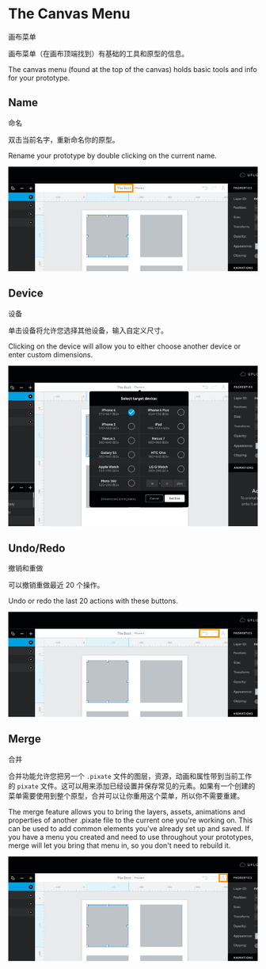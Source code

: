 # The Canvas Menu

画布菜单

画布菜单（在画布顶端找到）有基础的工具和原型的信息。

The canvas menu (found at the top of the canvas) holds basic tools and info for your prototype.

## Name

命名

双击当前名字，重新命名你的原型。

Rename your prototype by double clicking on the current name.

![](images/the-canvas-menu1.png)

## Device

设备

单击设备将允许您选择其他设备，输入自定义尺寸。

Clicking on the device will allow you to either choose another device or enter custom dimensions.

![](images/the-canvas-menu2.png)

## Undo/Redo

撤销和重做

可以撤销重做最近 20 个操作。

Undo or redo the last 20 actions with these buttons.

![](images/the-canvas-menu3.png)

## Merge

合并

合并功能允许您把另一个 `.pixate` 文件的图层，资源，动画和属性带到当前工作的 `pixate` 文件。这可以用来添加已经设置并保存常见的元素。如果有一个创建的菜单需要使用到整个原型，合并可以让你重用这个菜单，所以你不需要重建。

The merge feature allows you to bring the layers, assets, animations and properties of another .pixate file to the current one you're working on. This can be used to add common elements you've already set up and saved. If you have a menu you created and need to use throughout your prototypes, merge will let you bring that menu in, so you don't need to rebuild it.

![](images/the-canvas-menu4.png)

